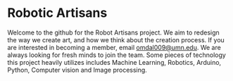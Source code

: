 # Robotic Artisans
Welcome to the github for the Robot Artisans project. We aim to redesign the way we create art, and how we think about the creation process.
If you are interested in becoming a member, email omdal009@umn.edu. We are always looking for fresh minds to join the team.
Some pieces of technology this project heavily utilizes includes Machine Learning, Robotics, Arduino, Python, Computer vision and Image processing.